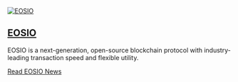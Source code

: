 
[![EOSIO](/assets/block-production/eosio.png)](https://eos.io)

[EOSIO]((https://eos.io))
---

EOSIO is a next-generation, open-source blockchain protocol with industry-leading transaction speed and flexible utility. 

[Read EOSIO News](https://eosdac.io/eos-news)
